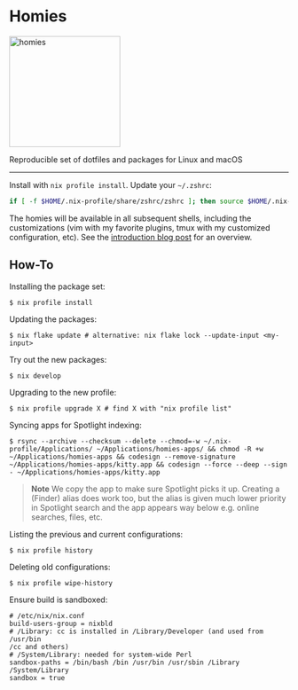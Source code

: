 # Homies

<img src="homies.png" alt="homies" style="width: 200px;"/>

Reproducible set of dotfiles and packages for Linux and macOS

---

Install with `nix profile install`. Update your `~/.zshrc`:

``` zsh
if [ -f $HOME/.nix-profile/share/zshrc/zshrc ]; then source $HOME/.nix-profile/share/zshrc/zshrc; fi
```

The homies will be available in all subsequent shells, including the
customizations (vim with my favorite plugins, tmux with my customized
configuration, etc). See the [introduction blog post][post] for an overview.

[post]: https://nmattia.com/posts/2018-03-21-nix-reproducible-setup-linux-macos.html

## How-To

Installing the package set:

``` shell
$ nix profile install
```

Updating the packages:

```shell
$ nix flake update # alternative: nix flake lock --update-input <my-input>
```

Try out the new packages:

```shell
$ nix develop
```

Upgrading to the new profile:

``` shell
$ nix profile upgrade X # find X with "nix profile list"
```

Syncing apps for Spotlight indexing:

```
$ rsync --archive --checksum --delete --chmod=-w ~/.nix-profile/Applications/ ~/Applications/homies-apps/ && chmod -R +w ~/Applications/homies-apps && codesign --remove-signature ~/Applications/homies-apps/kitty.app && codesign --force --deep --sign - ~/Applications/homies-apps/kitty.app
```

> **Note**
> We copy the app to make sure Spotlight picks it up. Creating a (Finder) alias does work too, but
> the alias is given much lower priority in Spotlight search and the app appears way below e.g.
> online searches, files, etc.

Listing the previous and current configurations:

``` shell
$ nix profile history
```

Deleting old configurations:

``` shell
$ nix profile wipe-history
```

Ensure build is sandboxed:
```
# /etc/nix/nix.conf
build-users-group = nixbld
# /Library: cc is installed in /Library/Developer (and used from /usr/bin
/cc and others)
# /System/Library: needed for system-wide Perl
sandbox-paths = /bin/bash /bin /usr/bin /usr/sbin /Library /System/Library
sandbox = true
```
